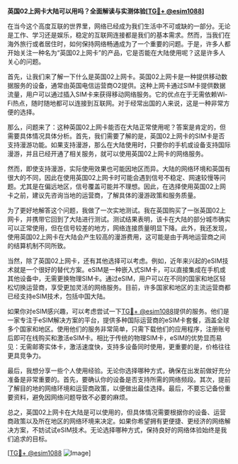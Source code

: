 **英国02上网卡大陆可以用吗？全面解读与实测体验[[TG💪+ @esim1088](https://t.me/s/esim1088)]**

在当今这个高度互联的世界里，网络已经成为我们生活中不可或缺的一部分。无论是工作、学习还是娱乐，稳定的互联网连接都是我们的基本需求。然而，当我们在海外旅行或者居住时，如何保持网络畅通成为了一个重要的问题。于是，许多人都开始关注一种名为“英国02上网卡”的产品，它是否能在大陆使用呢？这是许多人关心的问题。

首先，让我们来了解一下什么是英国02上网卡。英国02上网卡是一种提供移动数据服务的设备，通常由英国电信运营商O2提供。这种上网卡通过SIM卡提供数据流量，用户可以通过插入SIM卡来获得移动网络服务。它的优点在于无需依赖Wi-Fi热点，随时随地都可以连接到互联网。对于经常出国的人来说，这是一种非常方便的选择。

那么，问题来了：这种英国02上网卡能否在大陆正常使用呢？答案是肯定的，但需要具体情况具体分析。首先，我们需要了解的是，英国02上网卡的SIM卡是否支持漫游功能。如果支持漫游，那么在大陆使用时，只要你的手机或设备支持国际漫游，并且已经开通了相关服务，就可以使用英国02上网卡的网络服务。

然而，即使支持漫游，实际使用效果也可能因地区而异。大陆的网络环境和英国有很大的不同，因此在使用英国02上网卡时可能会遇到信号不稳定、网速较慢等问题。尤其是在偏远地区，信号覆盖可能并不理想。因此，在选择使用英国02上网卡之前，建议先咨询当地的运营商，了解具体的漫游政策和服务质量。

为了更好地解答这个问题，我做了一次实地测试。我在英国购买了一张英国02上网卡，并携带它回到了大陆进行测试。测试结果表明，该卡在大陆的部分城市确实可以正常使用，但在信号较差的地方，网络连接质量明显下降。此外，我还发现，使用英国02上网卡在大陆会产生较高的漫游费用，这可能是由于两地运营商之间的结算机制不同所致。

当然，除了英国02上网卡，还有其他选择可以考虑。例如，近年来兴起的eSIM技术就是一个很好的替代方案。eSIM是一种嵌入式SIM卡，可以直接集成在手机或其他设备中，无需更换物理SIM卡。通过eSIM，用户可以在不同的国家和地区轻松切换运营商，享受更加灵活的网络服务。目前，许多国家和地区的主流运营商都已经支持eSIM技术，包括中国大陆。

如果你对eSIM感兴趣，可以考虑尝试一下[TG💪+ @esim1088](https://t.me/s/esim1088)提供的服务。他们是一家专注于eSIM解决方案的平台，提供多种国际运营商的eSIM卡套餐，涵盖全球多个国家和地区。使用他们的服务非常简单，只需下载他们的应用程序，注册账号后即可在线购买和激活eSIM卡。相比于传统的物理SIM卡，eSIM的优势显而易见：无需邮寄实体卡，激活速度快，支持多设备同时使用，更重要的是，价格往往更具竞争力。

最后，我想分享一些个人使用经验。无论你选择哪种方式，确保在出发前做好充分准备是非常重要的。首先，要确认你的设备是否支持所需的网络频段。其次，提前了解目的地的网络环境和运营商政策，以便做出最佳选择。最后，不要忘记备份重要资料，避免因网络问题导致不必要的麻烦。

总之，英国02上网卡在大陆是可以使用的，但具体情况需要根据你的设备、运营商政策以及所在地区的网络环境来决定。如果你希望拥有更便捷、更经济的网络解决方案，不妨试试eSIM技术。无论选择哪种方式，保持良好的网络体验始终是我们追求的目标。

[[TG💪+ @esim1088](https://t.me/s/esim1088) ![Image](https://i.postimg.cc/4NQfJmqS/Snipaste-2025-05-13-00-14-12.png)]